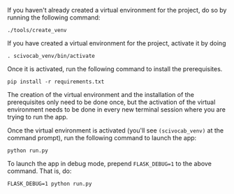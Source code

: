 If you haven't already created a virtual environment for the project, do so by
running the following command:

    ./tools/create_venv

If you have created a virtual environment for the project, activate it by doing

    . scivocab_venv/bin/activate

Once it is activated, run the following command to install the prerequisites.

    pip install -r requirements.txt


The creation of the virtual environment and the installation of the prerequisites only need to be done once, but the activation of the virtual environment needs to be done in every new terminal session where you are trying to run the app.

Once the virtual environment is activated (you'll see `(scivocab_venv)` at the
command prompt), run the following command to launch the app:
    
    python run.py

To launch the app in debug mode, prepend `FLASK_DEBUG=1` to the above command.
That is, do:

    FLASK_DEBUG=1 python run.py

